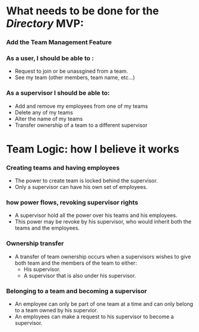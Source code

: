 # What needs to be done for the _Directory_  MVP:

### Add the Team Management Feature

### As a **user**, I should be able to :
- Request to join or be unassgined from a team.
- See my team (other members, team name, etc...)

### As a **supervisor** I should be able to:
- Add and remove my employees from one of my teams
- Delete any of my teams
- Alter the name of my teams
- Transfer ownership of a team to a different supervisor
  

#
# Team Logic: how I believe it works


### Creating teams and having employees

 - The power to create team is locked behind the supervisor.  
 - Only a supervisor can have his own set of employees.  
 

### how power flows, revoking supervisor rights

- A supervisor hold all the power over his teams and his employees.  
- This power may be revoke by his supervisor, who would inherit both the teams and the employees.

### Ownership transfer

- A transfer of team ownership occurs when a supervisors wishes to give both team and the members of the team to either:  
  - His supervisor.  
  - A supervisor that is also under his supervisor.

### Belonging to a team and becoming a supervisor  
- An employee can only be part of one team at a time and can only belong to a team owned by his supervior.
- An employees can make a request to his supervisor to become a supervisor.  

    

<!-- https://www.draw.io/?lightbox=1&highlight=0000ff&edit=_blank&layers=1&nav=1&title=Untitled%20Diagram.xml#R3VjJdpswFP0aL9vDYBNnmThOenralZsOSxkeoEZIVIjY7tdXAskgg4c22E3rBYb7NL57r5AY%2BbNs%2FcBRnn5kEZCR50TrkX838ryJ68mrAjYacIIaSDiOashtgAX%2BCRp0NFriCAqroGCMCJzbYMgohVBYGOKcrexiMSN2rzlKoAMsQkS66BccibRGpxOnwd8BTlLTs%2BvoyBKFTwlnJdX9jTw%2Frn51OEOmLV2%2BSFHEVi3In4%2F8GWdM1HfZegZEpdakra53vye6HTcHKk6poHl6RqQEM%2BJqXGJjclHNBlR5d%2BTfrlIsYJGjUEVXknyJpSIjOhxjQmaMMF7V9SME0ziUeCE4e4JWJAinsIxlpDtiPYln4ALWLUjP4AFYBoJvZBEd9SZ1DS0219C0alFnCEpbtI2vNYi0XJJt003K5I3OWn8G%2FZ4MBkSoXDA5o3Yqgx8lM4E3RSX6G1lAzn7dBOVdov%2BrVpa7QGmARZkDf8aFTKkOybGWu8Ul1mliyXtK1cM18I4IJBPCZtpmlDIKB%2BhHBCdUYqEkGWTwVpGLpd9udCDDUaT66tVXo0BnGMH4xn5GMVddxWzXIksxAwhmfF7LybXGC3stFwXLYBIMk8GJncDtetZKoN9nOT8YIIOTvZbrKH0YD25N9VhI9Xr38ywnbANwxHe2o%2Frs%2BHKXaeiVGcwd7%2Bhj3NWH6%2FXpYwB5BHvlUeSInqIGNzhpRX7PMMU0UcNVGxRA2aFFV2J1%2F3vIt0k4YvoBOLq235q%2Be%2BIaOISDry5F0SNFRaEc8DvEbNt4wTBQphijy0L9xZxlR1XyyuQwvaAcpkf3UOaEYDLtHuT%2BT3n7jGFVGfo%2BQxQltbc3rOSauOKIjA5uoS5N6PjKOc5ocCZGjVL%2BOqV3QEDURKo3pbzG%2FxGn456jzvk4dV8Jp584okWsdmIOW1HgRYrzf5nFSc%2Fu%2BXws%2Bp35Q5TAQj8yLlKWMIrIvEF3NoitbMAai6%2Bt%2B2%2BqyFu5Q5ePVI5sG1MPreB3EGKjv%2FugUjAJNT1%2FYCw%2Flu1COjgE6zwgEE9AWJCa2UFGOBAk8LP92edF6d1%2FOLmsSWYckICeXUfv4f8SnukYpIfY099mfdvVgTwjH5svcFWs9ZXTn%2F8C -->